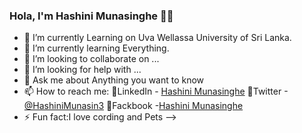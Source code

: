 ### Hola, I'm Hashini Munasinghe 👩‍💻


- 🔭 I’m currently Learning on Uva Wellassa University of Sri Lanka.
- 🌱 I’m currently learning Everything.
- 👯 I’m looking to collaborate on ...
- 🤔 I’m looking for help with ...
- 💬 Ask me about Anything you want to know
- 📫 How to reach me: 
            📌LinkedIn - [Hashini Munasinghe](https://www.linkedin.com/in/hashini-munasinghe-37a42a1a8/) 📌Twitter -[@HashiniMunasin3](https://mobile.twitter.com/HashiniMunasin3) 📌Fackbook -[Hashini Munasinghe](https://www.facebook.com/hashini.munasinghe.503/)
- ⚡ Fun fact:I love cording and Pets
-->
